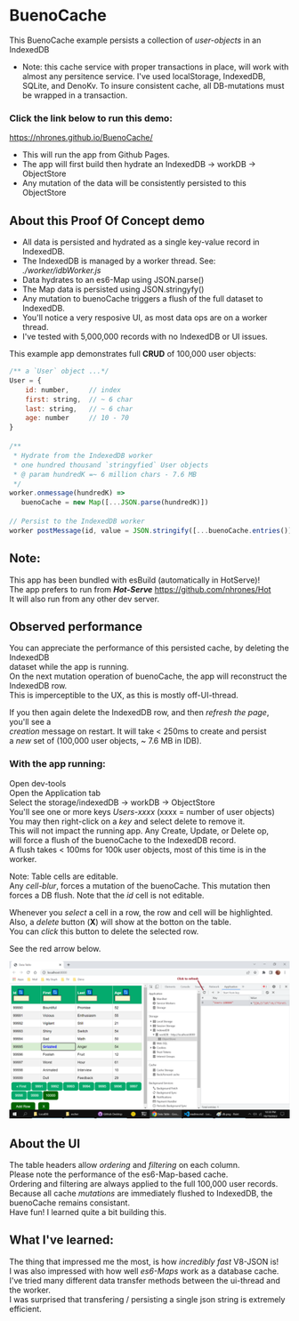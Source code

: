 # BuenoCache

This BuenoCache example persists a collection of _user-objects_ in an IndexedDB    
  - Note: this cache service with proper transactions in place, will work with almost any persitence service.  I've used localStorage, IndexedDB, SQLite, and DenoKv.  To insure consistent cache, all DB-mutations must be wrapped in a transaction. 

### Click the link below to run this demo:   

https://nhrones.github.io/BuenoCache/    
  - This will run the app from Github Pages.    
  - The app will first build then hydrate an IndexedDB -> workDB -> ObjectStore    
  - Any mutation of the data will be consistently persisted to this ObjectStore


## About this Proof Of Concept demo

 - All data is persisted and hydrated as a single key-value record in IndexedDB.    
 - The IndexedDB is managed by a worker thread. See: _./worker/idbWorker.js_    
 - Data hydrates to an es6-Map using JSON.parse()    
 - The Map data is persisted using JSON.stringyfy()    
 - Any mutation to buenoCache triggers a flush of the full dataset to IndexedDB.    
 - You'll notice a very resposive UI, as most data ops are on a worker thread.    
 - I've tested with 5,000,000 records with no IndexedDB or UI issues.    

This example app demonstrates full **CRUD** of 100,000 user objects:
```js
/** a `User` object ...*/
User = {
    id: number,     // index
    first: string,  // ~ 6 char 
    last: string,   // ~ 6 char 
    age: number     // 10 - 70
} 

/**
 * Hydrate from the IndexedDB worker 
 * one hundred thousand `stringyfied` User objects
 * @ param hundredK =~ 6 million chars - 7.6 MB
 */
worker.onmessage(hundredK) =>
   buenoCache = new Map([...JSON.parse(hundredK)])

// Persist to the IndexedDB worker
worker postMessage(id, value = JSON.stringify([...buenoCache.entries()]))
```

## Note: 
This app has been bundled with esBuild (automatically in HotServe)!    
The app prefers to run from **_Hot-Serve_** https://github.com/nhrones/Hot     
It will also run from any other dev server.    

## Observed performance
You can appreciate the performance of this persisted cache, by deleting the IndexedDB     
dataset while the app is running.    
On the next mutation operation of buenoCache, the app will reconstruct the IndexedDB row.   
This is imperceptible to the UX, as this is mostly off-UI-thread.   
    
If you then again delete the IndexedDB row, and then _refresh the page_, you'll see a     
_creation_ message on restart. It will take < 250ms to create and persist    
a _new_ set of (100,000 user objects, ~ 7.6 MB in IDB).    
  
### With the app running:     
   Open dev-tools        
   Open the Application tab    
   Select the storage/indexedDB -> workDB -> ObjectStore    
   You'll see one or more keys _Users-xxxx_ (xxxx = number of  user objects)    
   You may then right-click on a _key_ and select delete to remove it.    
   This will not impact the running app.  Any Create, Update, or Delete op,    
   will force a flush of the buenoCache to the IndexedDB record.    
   A flush takes < 100ms for 100k user objects, most of this time is in the worker.   
   
   Note: Table cells are editable.     
   Any _cell-blur_, forces a mutation of the buenoCache.  This mutation then forces 
   a DB flush. Note that the _id_ cell is not editable.

   Whenever you _select_ a cell in a row, the row and cell will be highlighted.   
   Also, a _delete_ button (**X**) will show at the botton on the table.    
   You can _click_ this button to delete the selected row.   
 
   See the red arrow below.    
        
   ![BuenoCache](./buenoCache.png)
   
   ## About the UI
   The table headers allow _ordering_ and _filtering_ on each column.    
   Please note the performance of the es6-Map-based cache.     
   Ordering and filtering are always applied to the full 100,000 user records.   
   Because all cache _mutations_ are immediately flushed to IndexedDB, the buenoCache remains consistant.      
   Have fun! I learned quite a bit building this.   
   
   ## What I've learned:
   The thing that impressed me the most, is how _incredibly fast_ V8-JSON is!    
   I was also impressed with how well _es6-Maps_ work as a database cache.    
   I've tried many different data transfer methods between the ui-thread and the worker.     
   I was surprised that transfering / persisting a single json string is extremely efficient.